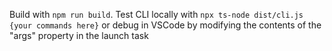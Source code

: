 Build with `npm run build`. Test CLI locally with `npx ts-node dist/cli.js {your commands here}` or debug in VSCode by modifying the contents of the "args" property in the launch task
